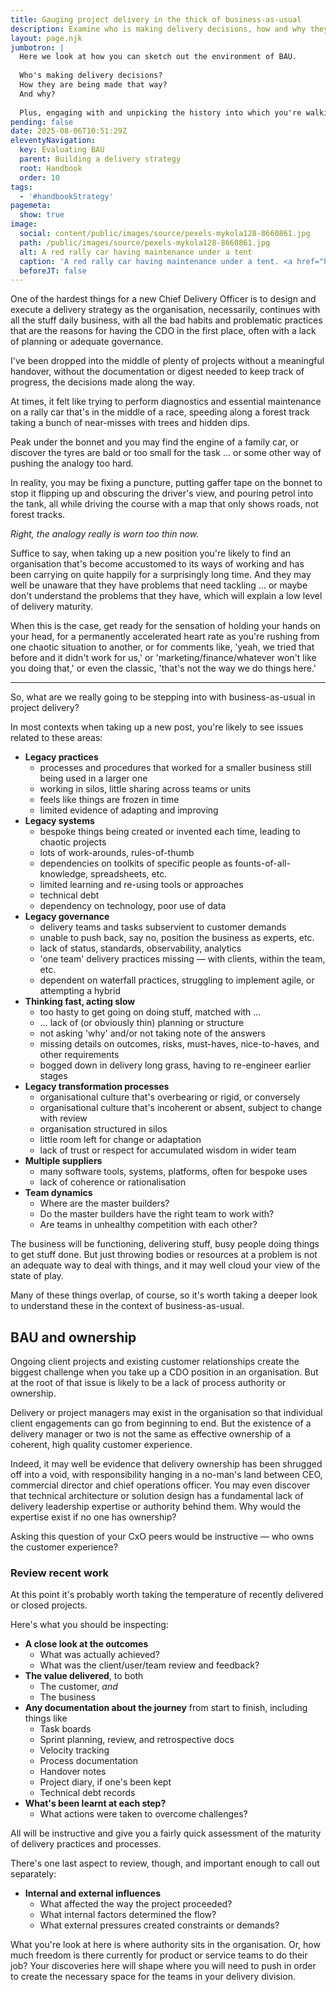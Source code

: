```yaml
---
title: Gauging project delivery in the thick of business-as-usual
description: Examine who is making delivery decisions, how and why they are being made that way … and work out how to unpick history
layout: page.njk
jumbotron: |
  Here we look at how you can sketch out the environment of BAU.
  
  Who's making delivery decisions?
  How they are being made that way?
  And why?
  
  Plus, engaging with and unpicking the history into which you're walking.
pending: false
date: 2025-08-06T10:51:29Z
eleventyNavigation:
  key: Evaluating BAU
  parent: Building a delivery strategy
  root: Handbook
  order: 10
tags:
  - '#handbookStrategy'
pagemeta:
  show: true
image:
  social: content/public/images/source/pexels-mykola128-8660861.jpg
  path: /public/images/source/pexels-mykola128-8660861.jpg
  alt: A red rally car having maintenance under a tent
  caption: 'A red rally car having maintenance under a tent. <a href="https://www.pexels.com/photo/a-red-sedan-parked-under-the-tent-8660861/" target="_blank" rel="noopener">Photo</a> by <a href="https://www.pexels.com/@mykola128/" target="_blank" rel="noopener">Mykola Volkov</a> on Pexels.'
  beforeJT: false
---
```


One of the hardest things for a new Chief Delivery Officer is to design and execute a delivery strategy as the organisation, necessarily, continues with all the stuff daily business, with all the bad habits and problematic practices that are the reasons for having the CDO in the first place, often with a lack of planning or adequate governance.

I've been dropped into the middle of plenty of projects without a meaningful handover, without the documentation or digest needed to keep track of progress, the decisions made along the way.

At times, it felt like trying to perform diagnostics and essential maintenance on a rally car that's in the middle of a race, speeding along a forest track taking a bunch of near-misses with trees and hidden dips.

Peak under the bonnet and you may find the engine of a family car, or discover the tyres are bald or too small for the task … or some other way of pushing the analogy too hard.

In reality, you may be fixing a puncture, putting gaffer tape on the bonnet to stop it flipping up and obscuring the driver's view, and pouring petrol into the tank, all while driving the course with a map that only shows roads, not forest tracks.

*Right, the analogy really is worn too thin now.*

Suffice to say, when taking up a new position you're likely to find an organisation that's become accustomed to its ways of working and has been carrying on quite happily for a surprisingly long time. And they may well be unaware that they have problems that need tackling … or maybe don't understand the problems that they have, which will explain a low level of delivery maturity.

When this is the case, get ready for the sensation of holding your hands on your head, for a permanently accelerated heart rate as you're rushing from one chaotic situation to another, or for comments like, 'yeah, we tried that before and it didn't work for us,' or 'marketing/finance/whatever won't like you doing that,' or even the classic, 'that's not the way we do things here.'

---

So, what are we really going to be stepping into with business-as-usual in project delivery?

In most contexts when taking up a new post, you're likely to see issues related to these areas:

- **Legacy practices**
  - processes and procedures that worked for a smaller business still being used in a larger one
  - working in silos, little sharing across teams or units
  - feels like things are frozen in time
  - limited evidence of adapting and improving
- **Legacy systems**
  - bespoke things being created or invented each time, leading to chaotic projects
  - lots of work-arounds, rules-of-thumb
  - dependencies on toolkits of specific people as founts-of-all-knowledge, spreadsheets, etc.
  - limited learning and re-using tools or approaches
  - technical debt
  - dependency on technology, poor use of data
- **Legacy governance**
  - delivery teams and tasks subservient to customer demands
  - unable to push back, say no, position the business as experts, etc.
  - lack of status, standards, observability, analytics
  - 'one team' delivery practices missing — with clients, within the team, etc.
  - dependent on waterfall practices, struggling to implement agile, or attempting a hybrid
- **Thinking fast, acting slow**
  - too hasty to get going on doing stuff, matched with …
  - … lack of (or obviously thin) planning or structure
  - not asking 'why' and/or not taking note of the answers
  - missing details on outcomes, risks, must-haves, nice-to-haves, and other requirements
  - bogged down in delivery long grass, having to re-engineer earlier stages
- **Legacy transformation processes**
  - organisational culture that's overbearing or rigid, or conversely
  - organisational culture that's incoherent or absent, subject to change with review
  - organisation structured in silos
  - little room left for change or adaptation
  - lack of trust or respect for accumulated wisdom in wider team
- **Multiple suppliers**
  - many software tools, systems, platforms, often for bespoke uses
  - lack of coherence or rationalisation
- **Team dynamics**
  - Where are the master builders?
  - Do the master builders have the right team to work with?
  - Are teams in unhealthy competition with each other?

The business will be functioning, delivering stuff, busy people doing things to get stuff done. But just throwing bodies or resources at a problem is not an adequate way to deal with things, and it may well cloud your view of the state of play.

Many of these things overlap, of course, so it's worth taking a deeper look to understand these in the context of business-as-usual.

## BAU and ownership

Ongoing client projects and existing customer relationships create the biggest challenge when you take up a CDO position in an organisation. But at the root of that issue is likely to be a lack of process authority or ownership.

Delivery or project managers may exist in the organisation so that individual client engagements can go from beginning to end. But the existence of a delivery manager or two is not the same as effective ownership of a coherent, high quality customer experience.

Indeed, it may well be evidence that delivery ownership has been shrugged off into a void, with responsibility hanging in a no-man's land between CEO, commercial director and chief operations officer. You may even discover that technical architecture or solution design has a fundamental lack of delivery leadership expertise or authority behind them. Why would the expertise exist if no one has ownership?

Asking this question of your CxO peers would be instructive — who owns the customer experience?

### Review recent work

At this point it's probably worth taking the temperature of recently delivered or closed projects.

Here's what you should be inspecting:

- **A close look at the outcomes**
  - What was actually achieved?
  - What was the client/user/team review and feedback?
- **The value delivered**, to both
  - The customer, *and*
  - The business
- **Any documentation about the journey** from start to finish, including things like
  - Task boards
  - Sprint planning, review, and retrospective docs
  - Velocity tracking
  - Process documentation
  - Handover notes
  - Project diary, if one's been kept
  - Technical debt records
- **What's been learnt at each step?**
  - What actions were taken to overcome challenges?

All will be instructive and give you a fairly quick assessment of the maturity of delivery practices and processes.

There's one last aspect to review, though, and important enough to call out separately:

- **Internal and external influences**
  - What affected the way the project proceeded?
  - What internal factors determined the flow?
  - What external pressures created constraints or demands?

What you're look at here is where authority sits in the organisation. Or, how much freedom is there currently for product or service teams to do their job? Your discoveries here will shape where you will need to push in order to create the necessary space for the teams in your delivery division.
